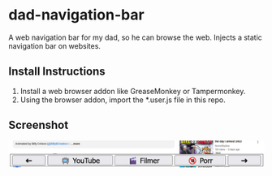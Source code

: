 # dad-navigation-bar
A web navigation bar for my dad, so he can browse the web. Injects a static navigation bar on websites.

## Install Instructions
1. Install a web browser addon like GreaseMonkey or Tampermonkey.
2. Using the browser addon, import the *.user.js file in this repo.

## Screenshot
![Screenshot of the navigation bar](image.png)
